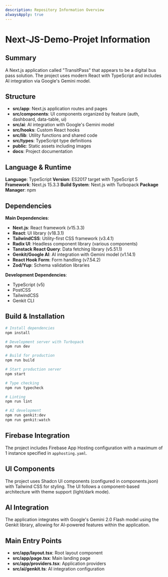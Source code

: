 ```yaml
---
description: Repository Information Overview
alwaysApply: true
---
```


# Next-JS-Demo-Projet Information

## Summary
A Next.js application called "TransitPass" that appears to be a digital bus pass solution. The project uses modern React with TypeScript and includes AI integration via Google's Gemini model.

## Structure
- **src/app**: Next.js application routes and pages
- **src/components**: UI components organized by feature (auth, dashboard, data-table, ui)
- **src/ai**: AI integration with Google's Gemini model
- **src/hooks**: Custom React hooks
- **src/lib**: Utility functions and shared code
- **src/types**: TypeScript type definitions
- **public**: Static assets including images
- **docs**: Project documentation

## Language & Runtime
**Language**: TypeScript
**Version**: ES2017 target with TypeScript 5
**Framework**: Next.js 15.3.3
**Build System**: Next.js with Turbopack
**Package Manager**: npm

## Dependencies
**Main Dependencies**:
- **Next.js**: React framework (v15.3.3)
- **React**: UI library (v18.3.1)
- **TailwindCSS**: Utility-first CSS framework (v3.4.1)
- **Radix UI**: Headless component library (various components)
- **Tanstack React Query**: Data fetching library (v5.51.1)
- **Genkit/Google AI**: AI integration with Gemini model (v1.14.1)
- **React Hook Form**: Form handling (v7.54.2)
- **Zod/Yup**: Schema validation libraries

**Development Dependencies**:
- TypeScript (v5)
- PostCSS
- TailwindCSS
- Genkit CLI

## Build & Installation
```bash
# Install dependencies
npm install

# Development server with Turbopack
npm run dev

# Build for production
npm run build

# Start production server
npm start

# Type checking
npm run typecheck

# Linting
npm run lint

# AI development
npm run genkit:dev
npm run genkit:watch
```

## Firebase Integration
The project includes Firebase App Hosting configuration with a maximum of 1 instance specified in `apphosting.yaml`.

## UI Components
The project uses Shadcn UI components (configured in components.json) with Tailwind CSS for styling. The UI follows a component-based architecture with theme support (light/dark mode).

## AI Integration
The application integrates with Google's Gemini 2.0 Flash model using the Genkit library, allowing for AI-powered features within the application.

## Main Entry Points
- **src/app/layout.tsx**: Root layout component
- **src/app/page.tsx**: Main landing page
- **src/app/providers.tsx**: Application providers
- **src/ai/genkit.ts**: AI integration configuration